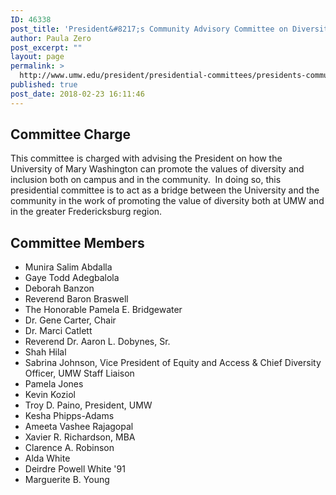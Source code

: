 ```yaml
---
ID: 46338
post_title: 'President&#8217;s Community Advisory Committee on Diversity'
author: Paula Zero
post_excerpt: ""
layout: page
permalink: >
  http://www.umw.edu/president/presidential-committees/presidents-community-advisory-committee-diversity/
published: true
post_date: 2018-02-23 16:11:46
---
```

<h2>Committee Charge</h2>
This committee is charged with advising the President on how the University of Mary Washington can promote the values of diversity and inclusion both on campus and in the community.  In doing so, this presidential committee is to act as a bridge between the University and the community in the work of promoting the value of diversity both at UMW and in the greater Fredericksburg region.
<h2>Committee Members</h2>
<ul>
 	<li>Munira Salim Abdalla</li>
 	<li>Gaye Todd Adegbalola</li>
 	<li>Deborah Banzon</li>
 	<li>Reverend Baron Braswell</li>
 	<li>The Honorable Pamela E. Bridgewater</li>
 	<li>Dr. Gene Carter, Chair</li>
 	<li>Dr. Marci Catlett</li>
 	<li>Reverend Dr. Aaron L. Dobynes, Sr.</li>
 	<li>Shah Hilal</li>
 	<li>Sabrina Johnson, Vice President of Equity and Access &amp; Chief Diversity Officer, UMW Staff Liaison</li>
 	<li>Pamela Jones</li>
 	<li>Kevin Koziol</li>
 	<li>Troy D. Paino, President, UMW</li>
 	<li>Kesha Phipps-Adams</li>
 	<li>Ameeta Vashee Rajagopal</li>
 	<li>Xavier R. Richardson, MBA</li>
 	<li>Clarence A. Robinson</li>
 	<li>Alda White</li>
 	<li>Deirdre Powell White '91</li>
 	<li>Marguerite B. Young</li>
</ul>